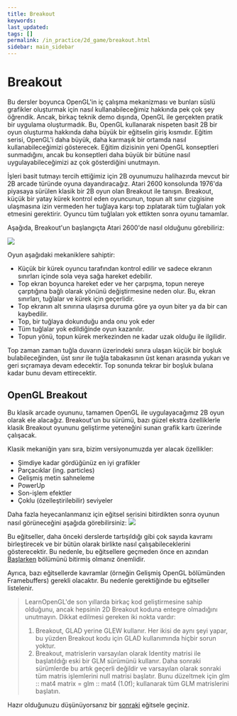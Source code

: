 ```yaml
---
title: Breakout
keywords: 
last_updated: 
tags: []
permalink: /in_practice/2d_game/breakout.html
sidebar: main_sidebar
---
```


# Breakout
Bu dersler boyunca OpenGL'in iç çalışma mekanizması ve bunları süslü grafikler oluşturmak için nasıl kullanabileceğimiz hakkında pek çok şey öğrendik. Ancak, birkaç teknik demo dışında, OpenGL ile gerçekten pratik bir uygulama oluşturmadık. Bu, OpenGL kullanarak nispeten basit 2B bir oyun oluşturma hakkında daha büyük bir eğitselin giriş kısmıdır. Eğitim serisi, OpenGL'i daha büyük, daha karmaşık bir ortamda nasıl kullanabileceğimizi gösterecek. Eğitim dizisinin yeni OpenGL konseptleri sunmadığını, ancak bu konseptleri daha büyük bir bütüne nasıl uygulayabileceğimizi az çok gösterdiğini unutmayın.

İşleri basit tutmayı tercih ettiğimiz için 2B oyunumuzu halihazırda mevcut bir 2B arcade türünde oyuna dayandıracağız. Atari 2600 konsolunda 1976'da piyasaya sürülen klasik bir 2B oyun olan Breakout ile tanışın. Breakout, küçük bir yatay kürek kontrol eden oyuncunun, topun alt sınır çizgisine ulaşmasına izin vermeden her tuğlaya karşı top zıplatarak tüm tuğlaları yok etmesini gerektirir. Oyuncu tüm tuğlaları yok ettikten sonra oyunu tamamlar.

Aşağıda, Breakout'un başlangıçta Atari 2600'de nasıl olduğunu görebiliriz:

<img src="https://learnopengl.com/img/in-practice/breakout/breakout2600.png">

Oyun aşağıdaki mekaniklere sahiptir:
* Küçük bir kürek oyuncu tarafından kontrol edilir ve sadece ekranın sınırları içinde sola veya sağa hareket edebilir.
* Top ekran boyunca hareket eder ve her çarpışma, topun nereye çarptığına bağlı olarak yönünü değiştirmesine neden olur. Bu, ekran sınırları, tuğlalar ve kürek için geçerlidir.
* Top ekranın alt sınırına ulaşırsa duruma göre ya oyun biter ya da bir can kaybedilir.
* Top, bir tuğlaya dokunduğu anda onu yok eder
* Tüm tuğlalar yok edildiğinde oyun kazanılır.
* Topun yönü, topun kürek merkezinden ne kadar uzak olduğu ile ilgilidir.

Top zaman zaman tuğla duvarın üzerindeki sınıra ulaşan küçük bir boşluk bulabileceğinden, üst sınır ile tuğla tabakasının üst kenarı arasında yukarı ve geri sıçramaya devam edecektir. Top sonunda tekrar bir boşluk bulana kadar bunu devam ettirecektir.

## OpenGL Breakout

Bu klasik arcade oyununu, tamamen OpenGL ile uygulayacağımız 2B oyun olarak ele alacağız. Breakout'un bu sürümü, bazı güzel ekstra özelliklerle klasik Breakout oyununu geliştirme yeteneğini sunan grafik kartı üzerinde çalışacak.

Klasik mekaniğin yanı sıra, bizim versiyonumuzda yer alacak özellikler:
* Şimdiye kadar gördüğünüz en iyi grafikler
* Parçacıklar (ing. particles)
* Gelişmiş metin sahneleme
* PowerUp
* Son-işlem efektler
* Çoklu (özelleştirilebilir) seviyeler

Daha fazla heyecanlanmanız için eğitsel serisini bitirdikten sonra oyunun nasıl görüneceğini aşağıda görebilirsiniz:
<img src="https://learnopengl.com/img/in-practice/breakout/cover.png">

Bu eğitseller, daha önceki derslerde tartışıldığı gibi çok sayıda kavramı birleştirecek ve bir bütün olarak birlikte nasıl çalışabileceklerini gösterecektir. Bu nedenle, bu eğitsellere geçmeden önce en azından [Başlarken](https://cg-translators.github.io/learnopengl-tr/getting_started/opengl.html) bölümünü bitirmiş olmanız önemlidir.

Ayrıca, bazı eğitsellerde kavramlar (örneğin Gelişmiş OpenGL bölümünden Framebuffers) gerekli olacaktır. Bu nedenle gerektiğinde bu eğitseller listelenir.

> LearnOpenGL'de son yıllarda birkaç kod geliştirmesine sahip olduğunu, ancak hepsinin 2D Breakout koduna entegre olmadığını unutmayın. Dikkat edilmesi gereken iki nokta vardır:
> 1. Breakout, GLAD yerine GLEW kullanır. Her ikisi de aynı şeyi yapar, bu yüzden Breakout kodu için GLAD kullanımında hiçbir sorun yoktur.
> 2. Breakout, matrislerin varsayılan olarak Identity matrisi ile  başlatıldığı eski bir GLM sürümünü kullanır. Daha sonraki sürümlerde bu artık geçerli değildir ve varsayılan olarak sonraki tüm matris işlemlerini null matrisi başlatır. Bunu düzeltmek için glm :: mat4 matrix = glm :: mat4 (1.0f); kullanarak tüm GLM matrislerini başlatın.


Hazır olduğunuzu düşünüyorsanız bir [sonraki](https://cg-translators.github.io/learnopengl-tr/in_practice/2d_game/setting_up.html) eğitsele geçiniz.
